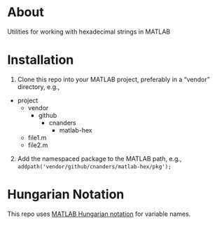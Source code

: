 # About

Utilities for working with hexadecimal strings in MATLAB

# Installation

1. Clone this repo into your MATLAB project, preferably in a “vendor” directory, e.g., 
- project
	- vendor
		- github	
			- cnanders	
				- matlab-hex
	- file1.m
	- file2.m
2. Add the namespaced package to the MATLAB path, e.g., `addpath('vendor/github/cnanders/matlab-hex/pkg');`

# Hungarian Notation

This repo uses [MATLAB Hungarian notation](https://github.com/cnanders/matlab-hungarian) for variable names.  

